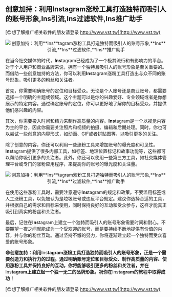 ## **创意加持：利用**Ins**tagram涨粉工具打造独特而吸引人的账号形象,**Ins**引流,**Ins**过滤软件,**Ins**推广助手**

[😍想了解推广相关软件的朋友请登录 http://www.vst.tw](http://www.vst.tw)

 <center><img src="https://vst.tw/MP4/tuiguang/png/8.png" alt="创意加持：利用**Ins**tagram涨粉工具打造独特而吸引人的账号形象,**Ins**引流,**Ins**过滤软件,**Ins**推广助手"></center>

在当今社交媒体的时代，**Ins**tagram已经成为了一个极其流行和有影响力的平台。对于个人用户和商业品牌来说，拥有一个独特且吸引人的账号形象是至关重要的。而借助一些创意加持的方法，你可以利用**Ins**tagram涨粉工具打造出与众不同的账号形象，吸引更多的粉丝和关注者。

首先，你需要明确账号的定位和目标受众。无论是个人账号还是商业账号，都需要选择一个明确的主题或领域。这个主题可以是你的兴趣爱好、专业领域或者是你想展示的特定内容。通过确定账号的定位，你可以更好地了解你的目标受众，并提供他们感兴趣的内容。

其次，你需要投入时间和精力来制作高质量的内容。**Ins**tagram是一个以视觉内容为主的平台，因此你需要关注照片和视频的拍摄、编辑和后期处理。同时，你也可以尝试一些创意的内容形式，如动画、GIF或者拼贴图等，以吸引更多的关注。

除了创意的内容，你还可以利用一些涨粉工具来增加账号的曝光度和可见性。**Ins**tagram提供了很多内部工具，如标签、地理位置标记和故事功能等，这些都可以帮助你吸引更多的关注者。此外，你还可以使用一些第三方工具，如社交媒体管理平台或专门的涨粉应用程序，来提高你的账号的曝光度和关注量。

 <center><img src="https://vst.tw/MP4/tuiguang/png/8.png" alt="创意加持：利用**Ins**tagram涨粉工具打造独特而吸引人的账号形象,**Ins**引流,**Ins**过滤软件,**Ins**推广助手"></center>

在使用这些涨粉工具时，需要注意遵守**Ins**tagram的规定和政策。不要滥用标签或人工涨粉工具，以免被认为是垃圾账号或违反平台规定。建议你选择合适的工具，并根据自己的需求和目标来使用，同时保持良好的互动和受众参与，这样才能真正吸引到真实的粉丝和关注者。

最后，记住在**Ins**tagram上建立一个独特而吸引人的账号形象需要时间和耐心。不要期望一夜之间就能成为一个受欢迎的账号，而是要持续不断地提供有价值的内容，并与你的粉丝互动。通过坚持不懈的努力，你将逐渐建立起一个独特而受众喜爱的账号形象。

**😄创意加持：利用**Ins**tagram涨粉工具打造独特而吸引人的账号形象，正是一个需要创造力和执行力的过程。通过明确账号定位和目标受众、制作高质量的内容、使用涨粉工具并保持良好的互动，你将能够吸引更多的粉丝和关注者，并在**Ins**tagram上建立起一个独一无二的品牌形象。祝你在**Ins**tagram的旅程中取得成功！**

[😍想了解推广相关软件的朋友请登录 http://www.vst.tw](http://www.vst.tw)



